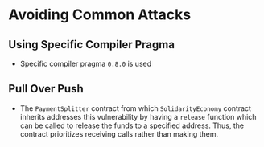 # Avoiding Common Attacks

## Using Specific Compiler Pragma
- Specific compiler pragma `0.8.0` is used

## Pull Over Push
- The `PaymentSplitter` contract from which `SolidarityEconomy` contract inherits addresses this vulnerability by having a `release` function which can be called to release the funds to a specified address. Thus, the contract prioritizes receiving calls rather than making them. 